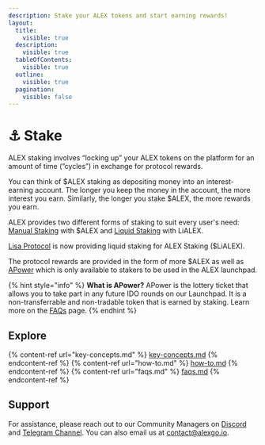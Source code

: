 ```yaml
---
description: Stake your ALEX tokens and start earning rewards!
layout:
  title:
    visible: true
  description:
    visible: true
  tableOfContents:
    visible: true
  outline:
    visible: true
  pagination:
    visible: false
---
```


# ⚓ Stake

ALEX staking involves “locking up” your ALEX tokens on the platform for an amount of time (”cycles”) in exchange for protocol rewards.&#x20;

You can think of $ALEX staking as depositing money into an interest-earning account. The longer you keep the money in the account, the more interest you earn. Similarly, the longer you stake $ALEX, the more rewards you earn.

ALEX provides two different forms of staking to suit every user's need: [Manual Staking](./key-concepts#manual-staking) with $ALEX and [Liquid Staking](https://app.lisalab.io/li/alex/staking) with LiALEX. &#x20;

[Lisa Protocol](https://www.lisalab.io/) is now providing liquid staking for ALEX Staking ($LiALEX).&#x20;

The protocol rewards are provided in the form of more $ALEX as well as [APower](faqs.md#what-is-apower) which is only available to stakers to be used in the ALEX launchpad.

{% hint style="info" %}
**What is APower?** APower is the lottery ticket that allows you to take part in any future IDO rounds on our Launchpad. It is a non-transferrable and non-tradable token that is earned by staking. Learn more on the [FAQs](faqs.md#what-is-apower) page.
{% endhint %}

## Explore

{% content-ref url="key-concepts.md" %} [key-concepts.md](key-concepts.md) {% endcontent-ref %}
{% content-ref url="how-to.md" %} [how-to.md](how-to.md) {% endcontent-ref %}
{% content-ref url="faqs.md" %} [faqs.md](faqs.md) {% endcontent-ref %}

## Support

For assistance, please reach out to our Community Managers on [Discord](https://discord.com/invite/alexlab) and [Telegram Channel](https://t.me/AlexCommunity). You can also email us at [contact@alexgo.io](mailto:contact@alexgo.io).

<!-- 

## Choose where to start

<table data-view="cards"><thead><tr><th></th><th data-hidden data-card-target data-type="content-ref"></th><th data-hidden data-card-cover data-type="files"></th></tr></thead><tbody><tr><td>Key concepts</td><td><a href="key-concepts.md">key-concepts.md</a></td><td><a href="../../.gitbook/assets/cards/key-concepts.png">cards/key-concepts.png</a></td></tr><tr><td>How to stake</td><td><a href="how-to.md">how-to.md</a></td><td><a href="../../.gitbook/assets/cards/how-to.png">cards/how-to.png</a></td></tr><tr><td>FAQs</td><td><a href="faqs.md">faqs.md</a></td><td><a href="../../.gitbook/assets/cards/faqs.png">cards/faqs.png</a></td></tr></tbody></table> 

-->
